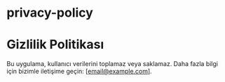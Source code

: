 # privacy-policy
# Gizlilik Politikası
Bu uygulama, kullanıcı verilerini toplamaz veya saklamaz. Daha fazla bilgi için bizimle iletişime geçin: [email@example.com].
